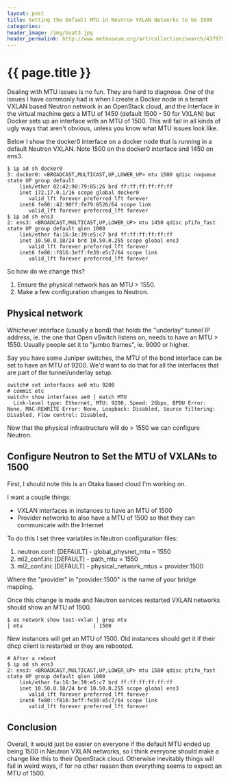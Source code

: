 ```yaml
---
layout: post
title: Setting the Default MTU in Neutron VXLAN Networks to be 1500
categories:
header_image: /img/boat3.jpg
header_permalink: http://www.metmuseum.org/art/collection/search/437979
---
```


# {{ page.title }}

Dealing with MTU issues is no fun. They are hard to diagnose. One of the issues I have commonly had is when I create a Docker node in a tenant VXLAN based Neutron network in an OpenStack cloud, and the interface in the virtual machine gets a MTU of 1450 (default 1500 - 50 for VXLAN) but Docker sets up an interface with an MTU of 1500. This will fail in all kinds of ugly ways that aren't obvious, unless you know what MTU issues look like.

Below I show the docker0 interface on a docker node that is running in a default Neutron VXLAN. Note 1500 on the docker0 interface and 1450 on ens3.

```
$ ip ad sh docker0
3: docker0: <BROADCAST,MULTICAST,UP,LOWER_UP> mtu 1500 qdisc noqueue state UP group default
    link/ether 02:42:90:79:85:26 brd ff:ff:ff:ff:ff:ff
    inet 172.17.0.1/16 scope global docker0
       valid_lft forever preferred_lft forever
    inet6 fe80::42:90ff:fe79:8526/64 scope link
       valid_lft forever preferred_lft forever
$ ip ad sh ens3
2: ens3: <BROADCAST,MULTICAST,UP,LOWER_UP> mtu 1450 qdisc pfifo_fast state UP group default qlen 1000
    link/ether fa:16:3e:39:e5:c7 brd ff:ff:ff:ff:ff:ff
    inet 10.50.0.18/24 brd 10.50.0.255 scope global ens3
       valid_lft forever preferred_lft forever
    inet6 fe80::f816:3eff:fe39:e5c7/64 scope link
       valid_lft forever preferred_lft forever
```

So how do we change this?

1. Ensure the physical network has an MTU > 1550.
2. Make a few configuration changes to Neutron.

## Physical network

Whichever interface (usually a bond) that holds the "underlay" tunnel IP address, ie. the one that Open vSwitch listens on, needs to have an MTU > 1550. Usually people set it to "jumbo frames", ie. 9000 or higher.

Say you have some Juniper switches, the MTU of the bond interface can be set to have an MTU of 9200. We'd want to do that for all the interfaces that are part of the tunnel/underlay setup.

```
switch# set interfaces ae0 mtu 9200
# commit etc
switch> show interfaces ae0 | match MTU
  Link-level type: Ethernet, MTU: 9200, Speed: 2Gbps, BPDU Error: None, MAC-REWRITE Error: None, Loopback: Disabled, Source filtering: Disabled, Flow control: Disabled,
```

Now that the physical infrastructure will do > 1550 we can configure Neutron.

## Configure Neutron to Set the MTU of VXLANs to 1500

First, I should note this is an Otaka based cloud I'm working on.

I want a couple things:

* VXLAN interfaces in instances to have an MTU of 1500
* Provider networks to also have a MTU of 1500 so that they can communicate with the Internet

To do this I set three variables in Neutron configuration files:

1. neutron.conf: [DEFAULT] - global_physnet_mtu = 1550
1. ml2_conf.ini: [DEFAULT] - path_mtu = 1550
1. ml2_conf.ini: [DEFAULT] - physical_network_mtus = provider:1500

Where the "provider" in "provider:1500" is the name of your bridge mapping.

Once this change is made and Neutron services restarted VXLAN networks should show an MTU of 1500.

```
$ os network show test-vxlan | grep mtu
| mtu                       | 1500     
```

New instances will get an MTU of 1500. Old instances should get it if their dhcp client is restarted or they are rebooted.

```
# After a reboot
$ ip ad sh ens3
2: ens3: <BROADCAST,MULTICAST,UP,LOWER_UP> mtu 1500 qdisc pfifo_fast state UP group default qlen 1000
    link/ether fa:16:3e:39:e5:c7 brd ff:ff:ff:ff:ff:ff
    inet 10.50.0.18/24 brd 10.50.0.255 scope global ens3
       valid_lft forever preferred_lft forever
    inet6 fe80::f816:3eff:fe39:e5c7/64 scope link
       valid_lft forever preferred_lft forever
```

## Conclusion

Overall, it would just be easier on everyone if the default MTU ended up being 1500 in Neutron VXLAN networks, so I think everyone should make a change like this to their OpenStack cloud. Otherwise inevitably things will fail in weird ways, if for no other reason then everything seems to expect an MTU of 1500.
